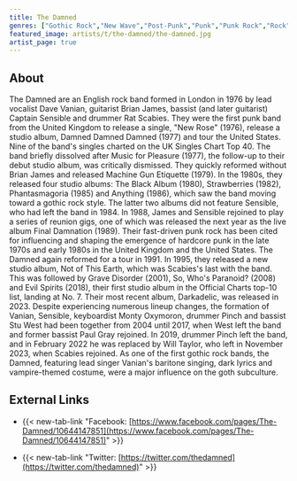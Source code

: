 ```yaml
---
title: The Damned
genres: ["Gothic Rock","New Wave","Post-Punk","Punk","Punk Rock","Rock"]
featured_image: artists/t/the-damned/the-damned.jpg
artist_page: true
---
```

## About

The Damned are an English rock band formed in London in 1976 by lead vocalist Dave Vanian, guitarist Brian James, bassist (and later guitarist) Captain Sensible and drummer Rat Scabies. They were the first punk band from the United Kingdom to release a single, "New Rose" (1976), release a studio album, Damned Damned Damned (1977) and tour the United States. Nine of the band's singles charted on the UK Singles Chart Top 40.
The band briefly dissolved after Music for Pleasure (1977), the follow-up to their debut studio album, was critically dismissed. They quickly reformed without Brian James and released Machine Gun Etiquette (1979). In the 1980s, they released four studio albums: The Black Album (1980), Strawberries (1982), Phantasmagoria (1985) and Anything (1986), which saw the band moving toward a gothic rock style. The latter two albums did not feature Sensible, who had left the band in 1984. In 1988, James and Sensible rejoined to play a series of reunion gigs, one of which was released the next year as the live album Final Damnation (1989). Their fast-driven punk rock has been cited for influencing and shaping the emergence of hardcore punk in the late 1970s and early 1980s in the United Kingdom and the United States.
The Damned again reformed for a tour in 1991. In 1995, they released a new studio album, Not of This Earth, which was Scabies's last with the band. This was followed by Grave Disorder (2001), So, Who's Paranoid? (2008) and Evil Spirits (2018), their first studio album in the Official Charts top-10 list, landing at No. 7. Their most recent album, Darkadelic, was released in 2023. Despite experiencing numerous lineup changes, the formation of Vanian, Sensible, keyboardist Monty Oxymoron, drummer Pinch and bassist Stu West had been together from 2004 until 2017, when West left the band and former bassist Paul Gray rejoined. In 2019, drummer Pinch left the band, and in February 2022 he was replaced by Will Taylor, who left in November 2023, when Scabies rejoined.
As one of the first gothic rock bands, the Damned, featuring lead singer Vanian's baritone singing, dark lyrics and vampire-themed costume, were a major influence on the goth subculture.



## External Links

- {{< new-tab-link "Facebook: [https://www.facebook.com/pages/The-Damned/10644147851](https://www.facebook.com/pages/The-Damned/10644147851)" >}}


- {{< new-tab-link "Twitter: [https://twitter.com/thedamned](https://twitter.com/thedamned)" >}}


